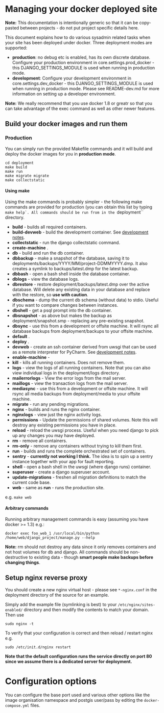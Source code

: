 # Managing your docker deployed site

**Note:** This documentation is intentionally generic so that it can
be copy-pasted between projects - do not put project specific details here.

This document explains how to do various sysadmin related tasks when your
site has been deployed under docker. Three deployment modes are supported:

* **production**: no debug etc is enabled, has its own discrete database. Configure
  your production environment in core.settings.prod_docker - this
  DJANGO_SETTINGS_MODULE is used when running in production mode.
* **development**: Configure your development environment in core.settings.dev_docker -
  this DJANGO_SETTINGS_MODULE is used when running in production mode. Please see
  README-dev.md for more information on setting up a developer environment.

**Note:** We really recommend that you use docker 1.8 or greatr so that you
  can take advantage of the exec command as well as other newer features.

## Build your docker images and run them

### Production

You can simply run the provided Makefile commands and it will build and deploy the docker
images for you in **production mode**.

```
cd deployment
make build
make run
make migrate migrate
make collectstatic
```

#### Using make

Using the make commands is probably simpler - the following make commands are
provided for production (you can obtain this list by typing ``make help`. All commands
should be run from in the ``deployment`` directory.


* **build** - builds all required containers.
* **build-devweb** - build the development container. See [development notes](README-dev.md).
* **collectstatic** - run the django collectstatic command.
* **create-machine** .
* **db** - build and run the db container.
* **dbbackup** - make a snapshot of the database, saving it to deployments/backups/YYYY/MM/project-DDMMYYYY.dmp. It also creates a symlink to backups/latest.dmp for the latest backup.
* **dbbash** - open a bash shell inside the database container.
* **dblogs** - view the database logs.
* **dbrestore** - restore deployment/backups/latest.dmp over the active database. Will delete any existing data in your database and replace with the restore, so **use with caution**.
* **dbschema** - dump the current db schema (without data) to stdio. Useful if you want to compare changes between instances.
* **dbshell** - get a psql prompt into the db container. 
* **dbsnapshot** - as above but makes the backup as deployment/snapshot.smp - replacing any pre-existing snapshot.
* **dbsync** - use this from a development or offsite machine. It will rsync all database backups from deployment/backups to your offsite machine.
* **default** .
* **deploy** .
* **devweb** - create an ssh container derived from uwsgi that can be used as a remote interpreter for PyCharm. See [development notes](README-dev.md).
* **enable-machine** - 
* **kill** - kills all running containers. Does not remove them.
* **logs** - view the logs of all running containers. Note that you can also view individual logs in the deployment/logs directory.
* **mailerrorlogs** - View the error logs from the mail server.
* **maillogs** - view the transaction logs from the mail server.
* **mediasync** - use this from a development or offsite machine. It will rsync all media backups from deployment/media to your offsite machine.
* **migrate** - run any pending migrations. 
* **nginx** - builds and runs the nginx container.
* **nginxlogs** - view just the nginx activity logs.
* **permissions** - Update the permissions of shared volumes. Note this will destroy any existing permissions you have in place.
* **reload** - reload the uwsgi process. Useful when you need django to pick up any changes you may have deployed.
* **rm** - remove all containers.
* **rm-only** - remove any containers without trying to kill them first. 
* **run** - builds and runs the complete orchestrated set of containers.
* **sentry** - **currently not working I think.** The idea is to spin up a sentry instance together with your app for fault reporting.
* **shell** - open a bash shell in the uwsgi (where django runs) container.
* **superuser** - create a django superuser account.
* **update-migrations** - freshen all migration definitions to match the current code base.
* **web** - same as **run** - runs the production site.


e.g. ``make web``

#### Arbitrary commands

Running arbitrary management commands is easy (assuming you have docker >= 1.3)
e.g.:

```
docker exec foo_web_1 /usr/local/bin/python /home/web/django_project/manage.py --help
```

**Note:** rm should not destroy any data since it only removes containers
and not host volumes for db and django. All commands should be non-destructive
to existing data - though **smart people make backups before changing things**.


## Setup nginx reverse proxy

You should create a new nginx virtual host - please see
``*-nginx.conf`` in the deployment directory of the source for an example.

Simply add the example file (symlinking is best) to your ``/etc/nginx/sites-enabled/`` directory
and then modify the contents to match your domain. Then use

```
sudo nginx -t
```

To verify that your configuration is correct and then reload / restart nginx
e.g.

```
sudo /etc/init.d/nginx restart
```

**Note that the default configuration runs the service directly on port 80 since
we assume there is a dedicated server for deployment.**

# Configuration options

You can configure the base port used and various other options like the
image organisation namespace and postgis user/pass by editing the ``docker-compose.yml``
files.
